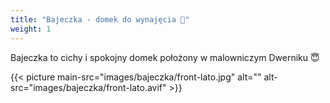 ```yaml
---
title: "Bajeczka - domek do wynajęcia 🏡"
weight: 1
---
```


Bajeczka to cichy i spokojny domek położony w malowniczym Dwerniku 😇

{{< picture main-src="images/bajeczka/front-lato.jpg" alt="" alt-src="images/bajeczka/front-lato.avif" >}}
